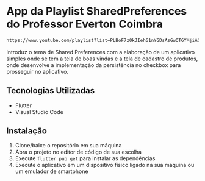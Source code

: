 # App da Playlist SharedPreferences do Professor Everton Coimbra
```bash
https://www.youtube.com/playlist?list=PLBoF7z0kJIeh61nYGDsAsGwOT6YMjiA0b
```
 Introduz o tema de Shared Preferences com a elaboração de um aplicativo simples onde se tem a tela de boas vindas e a tela de cadastro de produtos, onde desenvolve a implementação da persistência no checkbox para prosseguir no aplicativo. 

## Tecnologias Utilizadas

- Flutter
- Visual Studio Code
  
## Instalação

1. Clone/baixe o repositório em sua máquina
2. Abra o projeto no editor de código de sua escolha
3. Execute `flutter pub get` para instalar as dependências
4. Execute o aplicativo em um dispositivo físico ligado na sua máquina ou um emulador de smartphone

